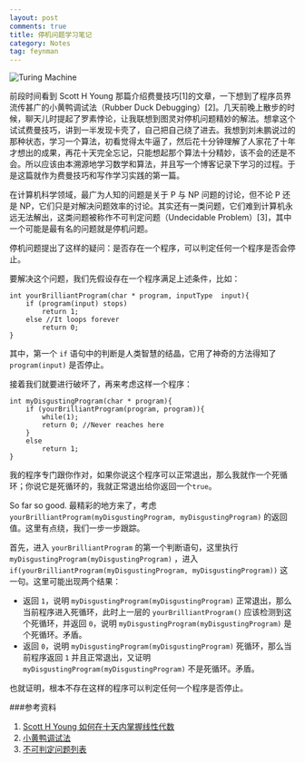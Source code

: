 ```yaml
---
layout: post
comments: true
title: 停机问题学习笔记
category: Notes
tag: feynman
---
```


![Turing Machine](http://mforever78.qiniudn.com/turing_machine.jpg)

前段时间看到 Scott H Young 那篇介绍费曼技巧[1]的文章，一下想到了程序员界流传甚广的小黄鸭调试法（Rubber Duck Debugging）[2]。几天前晚上散步的时候，聊天儿时提起了罗素悖论，让我联想到图灵对停机问题精妙的解法。想拿这个试试费曼技巧，讲到一半发现卡壳了，自己把自己绕了进去。我想到刘未鹏说过的那种状态，学习一个算法，初看觉得太牛逼了，然后花十分钟理解了人家花了十年才想出的成果，再花十天完全忘记，只能想起那个算法十分精妙，该不会的还是不会。所以应该由本溯源地学习数学和算法，并且写一个博客记录下学习的过程。于是这篇就作为费曼技巧和写作学习实践的第一篇。

在计算机科学领域，最广为人知的问题是关于 P 与 NP 问题的讨论，但不论 P 还是 NP，它们只是对解决问题效率的讨论。其实还有一类问题，它们难到计算机永远无法解出，这类问题被称作不可判定问题（Undecidable Problem）[3]，其中一个可能是最有名的问题就是停机问题。

停机问题提出了这样的疑问：是否存在一个程序，可以判定任何一个程序是否会停止。

要解决这个问题，我们先假设存在一个程序满足上述条件，比如：

```
int yourBrilliantProgram(char * program, inputType  input){
	if (program(input) stops)
		return 1;
	else //It loops forever
		return 0;}
```

其中，第一个 `if` 语句中的判断是人类智慧的结晶，它用了神奇的方法得知了 `program(input)` 是否停止。

接着我们就要进行破坏了，再来考虑这样一个程序：

```
int myDisgustingProgram(char * program){
	if (yourBrilliantProgram(program, program)){
		while(1);
		return 0; //Never reaches here	}
	else
		return 1;}
```

我的程序专门跟你作对，如果你说这个程序可以正常退出，那么我就作一个死循环；你说它是死循环的，我就正常退出给你返回一个`true`。

So far so good. 最精彩的地方来了，考虑 `yourBrilliantProgram(myDisgustingProgram, myDisgustingProgram)` 的返回值。这里有点绕，我们一步一步跟踪。

首先，进入 `yourBrilliantProgram` 的第一个判断语句，这里执行 `myDisgustingProgram(myDisgustingProgram)` ，进入 `if(yourBrilliantProgram(myDisgustingProgram, myDisgustingProgram))` 这一句。这里可能出现两个结果：

- 返回 `1`，说明 `myDisgustingProgram(myDisgustingProgram)` 正常退出，那么当前程序进入死循环，此时上一层的 `yourBrilliantProgram()` 应该检测到这个死循环，并返回 `0`，说明 `myDisgustingProgram(myDisgustingProgram)` 是个死循环。矛盾。
- 返回 `0`，说明 `myDisgustingProgram(myDisgustingProgram)` 死循环，那么当前程序返回 `1` 并且正常退出，又证明 `myDisgustingProgram(myDisgustingProgram)` 不是死循环。矛盾。

也就证明，根本不存在这样的程序可以判定任何一个程序是否停止。

###参考资料

1. [Scott H Young 如何在十天内掌握线性代数](http://select.yeeyan.org/view/94114/329073)
2. [小黄鸭调试法](http://zh.wikipedia.org/wiki/小黄鸭调试法)
3. [不可判定问题列表](http://zh.wikipedia.org/wiki/不可判定问题列表)